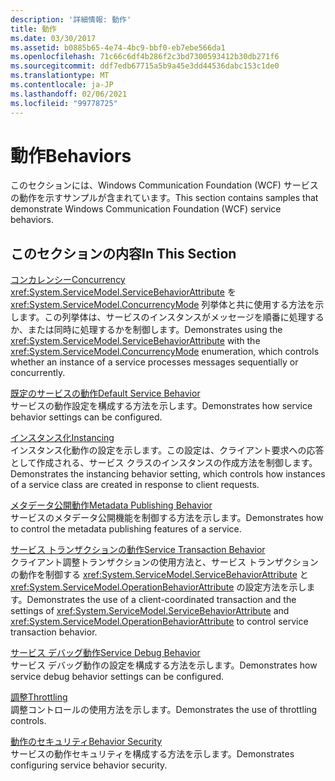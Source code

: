 ```yaml
---
description: '詳細情報: 動作'
title: 動作
ms.date: 03/30/2017
ms.assetid: b0885b65-4e74-4bc9-bbf0-eb7ebe566da1
ms.openlocfilehash: 71c66c6df4b286f2c3bd7300593412b30db271f6
ms.sourcegitcommit: ddf7edb67715a5b9a45e3dd44536dabc153c1de0
ms.translationtype: MT
ms.contentlocale: ja-JP
ms.lasthandoff: 02/06/2021
ms.locfileid: "99778725"
---
```

# <a name="behaviors"></a><span data-ttu-id="4c94d-103">動作</span><span class="sxs-lookup"><span data-stu-id="4c94d-103">Behaviors</span></span>

<span data-ttu-id="4c94d-104">このセクションには、Windows Communication Foundation (WCF) サービスの動作を示すサンプルが含まれています。</span><span class="sxs-lookup"><span data-stu-id="4c94d-104">This section contains samples that demonstrate Windows Communication Foundation (WCF) service behaviors.</span></span>  
  
## <a name="in-this-section"></a><span data-ttu-id="4c94d-105">このセクションの内容</span><span class="sxs-lookup"><span data-stu-id="4c94d-105">In This Section</span></span>  

 [<span data-ttu-id="4c94d-106">コンカレンシー</span><span class="sxs-lookup"><span data-stu-id="4c94d-106">Concurrency</span></span>](concurrency.md)  
 <span data-ttu-id="4c94d-107"><xref:System.ServiceModel.ServiceBehaviorAttribute> を <xref:System.ServiceModel.ConcurrencyMode> 列挙体と共に使用する方法を示します。この列挙体は、サービスのインスタンスがメッセージを順番に処理するか、または同時に処理するかを制御します。</span><span class="sxs-lookup"><span data-stu-id="4c94d-107">Demonstrates using the <xref:System.ServiceModel.ServiceBehaviorAttribute> with the <xref:System.ServiceModel.ConcurrencyMode> enumeration, which controls whether an instance of a service processes messages sequentially or concurrently.</span></span>  
  
 [<span data-ttu-id="4c94d-108">既定のサービスの動作</span><span class="sxs-lookup"><span data-stu-id="4c94d-108">Default Service Behavior</span></span>](default-service-behavior.md)  
 <span data-ttu-id="4c94d-109">サービスの動作設定を構成する方法を示します。</span><span class="sxs-lookup"><span data-stu-id="4c94d-109">Demonstrates how service behavior settings can be configured.</span></span>  
  
 [<span data-ttu-id="4c94d-110">インスタンス化</span><span class="sxs-lookup"><span data-stu-id="4c94d-110">Instancing</span></span>](instancing.md)  
 <span data-ttu-id="4c94d-111">インスタンス化動作の設定を示します。この設定は、クライアント要求への応答として作成される、サービス クラスのインスタンスの作成方法を制御します。</span><span class="sxs-lookup"><span data-stu-id="4c94d-111">Demonstrates the instancing behavior setting, which controls how instances of a service class are created in response to client requests.</span></span>  
  
 [<span data-ttu-id="4c94d-112">メタデータ公開動作</span><span class="sxs-lookup"><span data-stu-id="4c94d-112">Metadata Publishing Behavior</span></span>](metadata-publishing-behavior.md)  
 <span data-ttu-id="4c94d-113">サービスのメタデータ公開機能を制御する方法を示します。</span><span class="sxs-lookup"><span data-stu-id="4c94d-113">Demonstrates how to control the metadata publishing features of a service.</span></span>  
  
 [<span data-ttu-id="4c94d-114">サービス トランザクションの動作</span><span class="sxs-lookup"><span data-stu-id="4c94d-114">Service Transaction Behavior</span></span>](service-transaction-behavior.md)  
 <span data-ttu-id="4c94d-115">クライアント調整トランザクションの使用方法と、サービス トランザクションの動作を制御する <xref:System.ServiceModel.ServiceBehaviorAttribute> と <xref:System.ServiceModel.OperationBehaviorAttribute> の設定方法を示します。</span><span class="sxs-lookup"><span data-stu-id="4c94d-115">Demonstrates the use of a client-coordinated transaction and the settings of <xref:System.ServiceModel.ServiceBehaviorAttribute> and <xref:System.ServiceModel.OperationBehaviorAttribute> to control service transaction behavior.</span></span>  
  
 [<span data-ttu-id="4c94d-116">サービス デバッグ動作</span><span class="sxs-lookup"><span data-stu-id="4c94d-116">Service Debug Behavior</span></span>](service-debug-behavior.md)  
 <span data-ttu-id="4c94d-117">サービス デバッグ動作の設定を構成する方法を示します。</span><span class="sxs-lookup"><span data-stu-id="4c94d-117">Demonstrates how service debug behavior settings can be configured.</span></span>  
  
 [<span data-ttu-id="4c94d-118">調整</span><span class="sxs-lookup"><span data-stu-id="4c94d-118">Throttling</span></span>](throttling.md)  
 <span data-ttu-id="4c94d-119">調整コントロールの使用方法を示します。</span><span class="sxs-lookup"><span data-stu-id="4c94d-119">Demonstrates the use of throttling controls.</span></span>  
  
 [<span data-ttu-id="4c94d-120">動作のセキュリティ</span><span class="sxs-lookup"><span data-stu-id="4c94d-120">Behavior Security</span></span>](behavior-security.md)  
 <span data-ttu-id="4c94d-121">サービスの動作セキュリティを構成する方法を示します。</span><span class="sxs-lookup"><span data-stu-id="4c94d-121">Demonstrates configuring service behavior security.</span></span>
